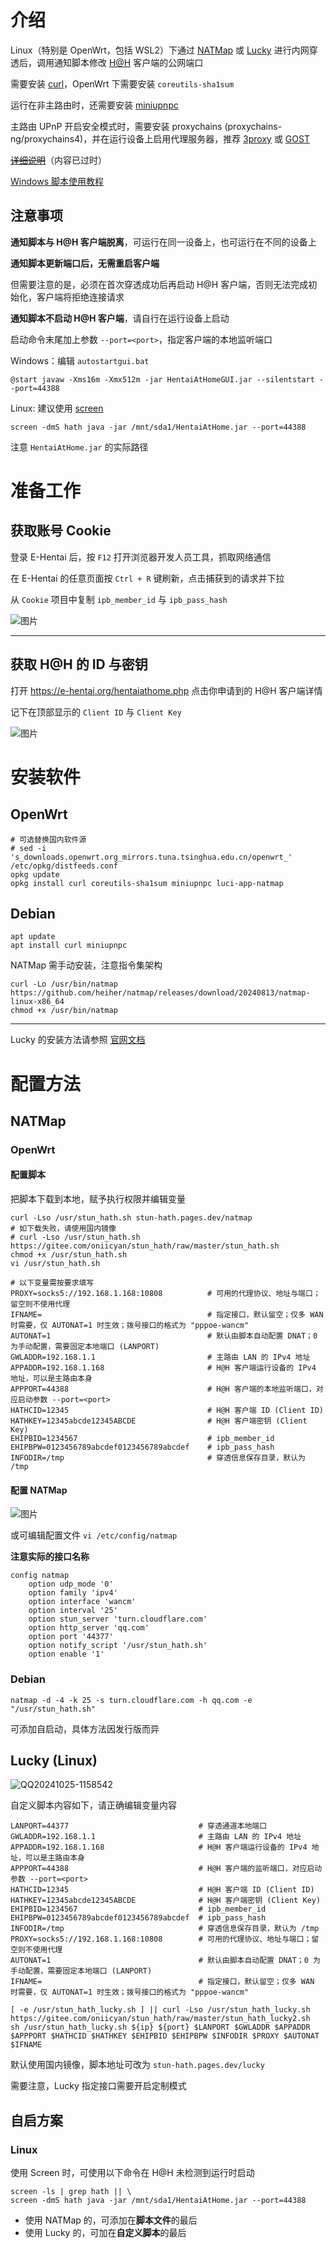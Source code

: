 # 介绍

Linux（特别是 OpenWrt，包括 WSL2）下通过 [NATMap](https://github.com/heiher/natmap) 或 [Lucky](https://lucky666.cn/) 进行内网穿透后，调用通知脚本修改 [H@H](https://ehwiki.org/wiki/Hentai@Home) 客户端的公网端口

需要安装 [curl](https://curl.se/)，OpenWrt 下需要安装 `coreutils-sha1sum`

运行在非主路由时，还需要安装 [miniupnpc](http://miniupnp.free.fr/)

主路由 UPnP 开启安全模式时，需要安装 proxychains (proxychains-ng/proxychains4)，并在运行设备上启用代理服务器，推荐 [3proxy](https://3proxy.ru/) 或 [GOST](https://gost.run/)

~~[详细说明](https://www.bilibili.com/read/cv35051332/)~~（内容已过时）

[Windows 脚本使用教程](https://www.bilibili.com/read/cv36825243/)

## 注意事项

**通知脚本与 H@H 客户端脱离**，可运行在同一设备上，也可运行在不同的设备上

**通知脚本更新端口后，无需重启客户端**

但需要注意的是，必须在首次穿透成功后再启动 H@H 客户端，否则无法完成初始化，客户端将拒绝连接请求

**通知脚本不启动 H@H 客户端**，请自行在运行设备上启动

启动命令末尾加上参数 `--port=<port>`，指定客户端的本地监听端口

Windows：编辑 `autostartgui.bat`

`@start javaw -Xms16m -Xmx512m -jar HentaiAtHomeGUI.jar --silentstart --port=44388`

Linux: 建议使用 [screen](https://www.gnu.org/software/screen/)

`screen -dmS hath java -jar /mnt/sda1/HentaiAtHome.jar --port=44388`

注意 `HentaiAtHome.jar` 的实际路径

# 准备工作

## 获取账号 Cookie

登录 E-Hentai 后，按 `F12` 打开浏览器开发人员工具，抓取网络通信

在 E-Hentai 的任意页面按 `Ctrl + R` 键刷新，点击捕获到的请求并下拉

从 `Cookie` 项目中复制 `ipb_member_id` 与 `ipb_pass_hash`

![图片](https://github.com/user-attachments/assets/fe5a99a3-238f-45e2-afdb-426c83a70e9b)

---

## 获取 H@H 的 ID 与密钥

打开 https://e-hentai.org/hentaiathome.php 点击你申请到的 H@H 客户端详情

记下在顶部显示的 `Client ID` 与 `Client Key`

![图片](https://github.com/user-attachments/assets/ebf88a7b-a639-456c-a95a-d2dabbeb210d)

# 安装软件

## OpenWrt

```
# 可选替换国内软件源
# sed -i 's_downloads.openwrt.org_mirrors.tuna.tsinghua.edu.cn/openwrt_' /etc/opkg/distfeeds.conf
opkg update
opkg install curl coreutils-sha1sum miniupnpc luci-app-natmap
```

## Debian

```
apt update
apt install curl miniupnpc
```

NATMap 需手动安装，注意指令集架构

```
curl -Lo /usr/bin/natmap https://github.com/heiher/natmap/releases/download/20240813/natmap-linux-x86_64
chmod +x /usr/bin/natmap
```

---

Lucky 的安装方法请参照 [官网文档](https://lucky666.cn/docs/install)

# 配置方法

## NATMap

### OpenWrt

#### 配置脚本

把脚本下载到本地，赋予执行权限并编辑变量

```
curl -Lso /usr/stun_hath.sh stun-hath.pages.dev/natmap
# 如下载失败，请使用国内镜像
# curl -Lso /usr/stun_hath.sh https://gitee.com/oniicyan/stun_hath/raw/master/stun_hath.sh
chmod +x /usr/stun_hath.sh
vi /usr/stun_hath.sh
```

```
# 以下变量需按要求填写
PROXY=socks5://192.168.1.168:10808          # 可用的代理协议、地址与端口；留空则不使用代理
IFNAME=                                     # 指定接口，默认留空；仅多 WAN 时需要，仅 AUTONAT=1 时生效；拨号接口的格式为 "pppoe-wancm"
AUTONAT=1                                   # 默认由脚本自动配置 DNAT；0 为手动配置，需要固定本地端口 (LANPORT)
GWLADDR=192.168.1.1                         # 主路由 LAN 的 IPv4 地址
APPADDR=192.168.1.168                       # H@H 客户端运行设备的 IPv4 地址，可以是主路由本身
APPPORT=44388                               # H@H 客户端的本地监听端口，对应启动参数 --port=<port>
HATHCID=12345                               # H@H 客户端 ID (Client ID)
HATHKEY=12345abcde12345ABCDE                # H@H 客户端密钥 (Client Key)
EHIPBID=1234567                             # ipb_member_id
EHIPBPW=0123456789abcdef0123456789abcdef    # ipb_pass_hash
INFODIR=/tmp                                # 穿透信息保存目录，默认为 /tmp
```

#### 配置 NATMap

![图片](https://github.com/user-attachments/assets/ed87788e-6a9f-45a2-ac67-833a2bcb5945)

或可编辑配置文件 `vi /etc/config/natmap`

**注意实际的接口名称**

```
config natmap
	option udp_mode '0'
	option family 'ipv4'
	option interface 'wancm'
	option interval '25'
	option stun_server 'turn.cloudflare.com'
	option http_server 'qq.com'
	option port '44377'
	option notify_script '/usr/stun_hath.sh'
	option enable '1'
```

### Debian

`natmap -d -4 -k 25 -s turn.cloudflare.com -h qq.com -e "/usr/stun_hath.sh"`

可添加自启动，具体方法因发行版而异

## Lucky (Linux)

![QQ20241025-1158542](https://github.com/user-attachments/assets/0bcac64d-0165-4605-905d-66e151481549)

自定义脚本内容如下，请正确编辑变量内容

```
LANPORT=44377                             # 穿透通道本地端口
GWLADDR=192.168.1.1                       # 主路由 LAN 的 IPv4 地址
APPADDR=192.168.1.168	                  # H@H 客户端运行设备的 IPv4 地址，可以是主路由本身
APPPORT=44388                             # H@H 客户端的监听端口，对应启动参数 --port=<port>
HATHCID=12345                             # H@H 客户端 ID (Client ID)
HATHKEY=12345abcde12345ABCDE              # H@H 客户端密钥 (Client Key)
EHIPBID=1234567                           # ipb_member_id
EHIPBPW=0123456789abcdef0123456789abcdef  # ipb_pass_hash
INFODIR=/tmp                              # 穿透信息保存目录，默认为 /tmp
PROXY=socks5://192.168.1.168:10808        # 可用的代理协议、地址与端口；留空则不使用代理
AUTONAT=1                                 # 默认由脚本自动配置 DNAT；0 为手动配置，需要固定本地端口 (LANPORT)
IFNAME=                                   # 指定接口，默认留空；仅多 WAN 时需要，仅 AUTONAT=1 时生效；拨号接口的格式为 "pppoe-wancm"

[ -e /usr/stun_hath_lucky.sh ] || curl -Lso /usr/stun_hath_lucky.sh https://gitee.com/oniicyan/stun_hath/raw/master/stun_hath_lucky2.sh
sh /usr/stun_hath_lucky.sh ${ip} ${port} $LANPORT $GWLADDR $APPADDR $APPPORT $HATHCID $HATHKEY $EHIPBID $EHIPBPW $INFODIR $PROXY $AUTONAT $IFNAME
```

默认使用国内镜像，脚本地址可改为 `stun-hath.pages.dev/lucky`

需要注意，Lucky 指定接口需要开启定制模式

## 自启方案

### Linux

使用 Screen 时，可使用以下命令在 H@H 未检测到运行时启动

```
screen -ls | grep hath || \
screen -dmS hath java -jar /mnt/sda1/HentaiAtHome.jar --port=44388
```

* 使用 NATMap 的，可添加在**脚本文件**的最后
* 使用 Lucky 的，可加在**自定义脚本**的最后

